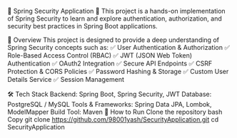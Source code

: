 📌 Spring Security Application
🚀 This project is a hands-on implementation of Spring Security to learn and explore authentication, authorization, and security best practices in Spring Boot applications.

📖 Overview
This project is designed to provide a deep understanding of Spring Security concepts such as:
✅ User Authentication & Authorization
✅ Role-Based Access Control (RBAC)
✅ JWT (JSON Web Token) Authentication
✅ OAuth2 Integration
✅ Secure API Endpoints
✅ CSRF Protection & CORS Policies
✅ Password Hashing & Storage
✅ Custom User Details Service
✅ Session Management

🛠 Tech Stack
Backend: Spring Boot, Spring Security, JWT
Database: PostgreSQL / MySQL
Tools & Frameworks: Spring Data JPA, Lombok, ModelMapper
Build Tool: Maven
🚀 How to Run
Clone the repository
bash
Copy
git clone https://github.com/98001yash/SecurityApplication.git
cd SecurityApplication
